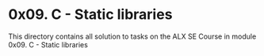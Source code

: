 # 0x09. C - Static libraries
  This directory contains all solution to tasks on the ALX SE Course in module 0x09. C - Static libraries
